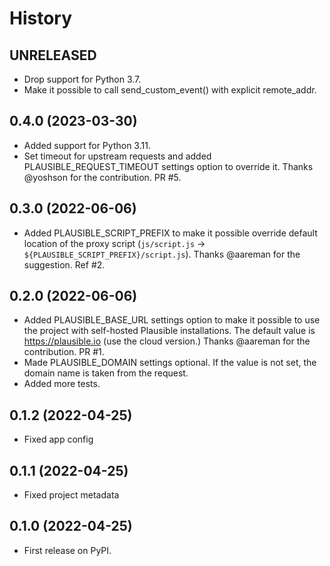 # History

## UNRELEASED

- Drop support for Python 3.7.
- Make it possible to call send_custom_event() with explicit remote_addr.

## 0.4.0 (2023-03-30)

- Added support for Python 3.11.
- Set timeout for upstream requests and added PLAUSIBLE_REQUEST_TIMEOUT settings option to override it. Thanks @yoshson for the contribution. PR #5.

## 0.3.0 (2022-06-06)

- Added PLAUSIBLE_SCRIPT_PREFIX to make it possible override default location of the proxy script (`js/script.js` -> `${PLAUSIBLE_SCRIPT_PREFIX}/script.js`). Thanks @aareman for the suggestion. Ref #2.

## 0.2.0 (2022-06-06)

- Added PLAUSIBLE_BASE_URL settings option to make it possible to use the project with self-hosted Plausible installations. The default value is https://plausible.io (use the cloud version.) Thanks @aareman for the contribution. PR #1.
- Made PLAUSIBLE_DOMAIN settings optional. If the value is not set, the domain name is taken from the request.
- Added more tests.

## 0.1.2 (2022-04-25)

- Fixed app config

## 0.1.1 (2022-04-25)

- Fixed project metadata

## 0.1.0 (2022-04-25)

- First release on PyPI.
